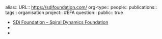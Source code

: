alias::
URL:: https://sdifoundation.com/
org-type::
people::
publications:: 
tags:: organisation
project:: #EFA 
question::
public:: true

- [SDi Foundation – Spiral Dynamics Foundation](https://sdifoundation.com/)
-
-